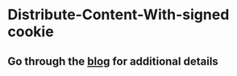 # Distribute-Content-With-signed cookie
## Go through the [blog](https://srikargandhi.medium.com/distribute-content-with-signed-urls-fe09b4d7b72e "") for additional details
